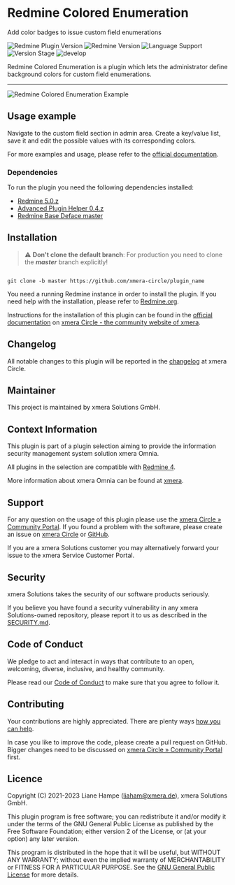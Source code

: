 # Redmine Colored Enumeration

Add color badges to issue custom field enumerations 

![Redmine Plugin Version](https://img.shields.io/badge/Redmine_Plugin-v0.1.3-red) ![Redmine Version](https://img.shields.io/badge/Redmine-v5.0.x-blue) ![Language Support](https://img.shields.io/badge/Languages-en,_de-green) ![Version Stage](https://img.shields.io/badge/Stage-release-important) ![develop](https://github.com/xmera-circle/redmine_colored_enumeration/actions/workflows/5-0-stable.yml/badge.svg)

Redmine Colored Enumeration is a plugin which lets the administrator define background colors for custom field enumerations.

---

![Redmine Colored Enumeration Example](https://circle.xmera.de/attachments/download/261/redmine-colored-enumeration-example.png)

## Usage example

Navigate to the custom field section in admin area. Create a key/value list, save it and edit the possible values with its corresponding colors.

For more examples and usage, please refer to the [official documentation](https://circle.xmera.de/projects/redmine-colored-enumeration/wiki).

### Dependencies

To run the plugin you need the following dependencies installed:

* [Redmine 5.0.z](https://github.com/redmine/redmine)
* [Advanced Plugin Helper 0.4.z ](https://github.com/xmera-circle/advanced_plugin_helper)
* [Redmine Base Deface master](https://github.com/jbbarth/redmine_base_deface)

## Installation

> :warning: **Don't clone the default branch**: For production you need to clone the **_master_** branch explicitly!

```shell

git clone -b master https://github.com/xmera-circle/plugin_name

```

You need a running Redmine instance in order to install the plugin. If you need help with the installation, please refer to [Redmine.org](https://redmine.org).

Instructions for the installation of this plugin can be found in the [official documentation](https://circle.xmera.de/projects/redmine-colored-enumeration/wiki)  on
[xmera Circle - the community website of xmera](https://circle.xmera.de).

## Changelog

All notable changes to this plugin will be reported in the [changelog](https://circle.xmera.de/projects/redmine-colored-enumeration/repository/redmine_colored_enumeration/entry/CHANGELOG.md) at xmera Circle.

## Maintainer

This project is maintained by xmera Solutions GmbH.

## Context Information

This plugin is part of a plugin selection aiming to provide the information security management system solution xmera Omnia.

All plugins in the selection are compatible with [Redmine 4](https://redmine.org).

More information about xmera Omnia can be found at [xmera](https://xmera.de).


## Support

For any question on the usage of this plugin please use the [xmera Circle » Community Portal](https://circle.xmera.de). If you found a problem with the software, please create an issue on [xmera Circle](https://circle.xmera.de) or [GitHub](https://github.com/xmera-circle/plugin_name).

If you are a xmera Solutions customer you may alternatively forward your issue to the xmera Service Customer Portal.

## Security

xmera Solutions takes the security of our software products seriously. 

If you believe you have found a security vulnerability in any xmera Solutions-owned repository, please report it to us as described in the [SECURITY.md](/SECURITY.md).

## Code of Conduct

We pledge to act and interact in ways that contribute to an open, welcoming, diverse, inclusive, and healthy community. 

Please read our [Code of Conduct](https://circle.xmera.de/projects/contributors-guide/wiki/Code-of-conduct) to make sure that you agree to follow it.

## Contributing

Your contributions are highly appreciated. There are plenty ways [how you can help](https://circle.xmera.de/projects/contributors-guide/wiki).

In case you like to improve the code, please create a pull request on GitHub. Bigger changes need to be discussed on [xmera Circle » Community Portal](https://circle.xmera.de) first.

## Licence

Copyright (C) 2021-2023 Liane Hampe (<liaham@xmera.de>), xmera Solutions GmbH.

This plugin program is free software; you can redistribute it and/or
modify it under the terms of the GNU General Public License
as published by the Free Software Foundation; either version 2
of the License, or (at your option) any later version.

This program is distributed in the hope that it will be useful,
but WITHOUT ANY WARRANTY; without even the implied warranty of
MERCHANTABILITY or FITNESS FOR A PARTICULAR PURPOSE.  See the
[GNU General Public License](https://www.gnu.org/licenses/old-licenses/gpl-2.0.en.html) for more details.
